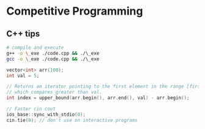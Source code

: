 # Competitive Programming

## C++ tips

```sh
# compile and execute
g++ -o \_exe ./code.cpp && ./\_exe
gcc -o \_exe ./code.cpp && ./\_exe
```

```cpp
vector<int> arr(100);
int val = 5;

// Returns an iterator pointing to the first element in the range [first,last)
// which compares greater than val.
int index = upper_bound(arr.begin(), arr.end(), val) - arr.begin();
```

```cpp
// Faster cin cout
ios_base::sync_with_stdio(0);
cin.tie(0); // don't use on interactive programs
```
